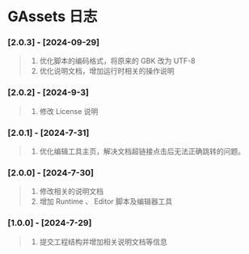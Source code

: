 # GAssets 日志

### [2.0.3] - [2024-09-29]
>1. 优化脚本的编码格式，将原来的 GBK 改为 UTF-8
>2. 优化说明文档，增加运行时相关的操作说明

### [2.0.2] - [2024-9-3]
>1. 修改 License 说明

### [2.0.1] - [2024-7-31]
>1. 优化编辑工具主页，解决文档超链接点击后无法正确跳转的问题。

### [2.0.0] - [2024-7-30]

>1. 修改相关的说明文档
>2. 增加 Runtime 、 Editor 脚本及编辑器工具

### [1.0.0] - [2024-7-29]

>1. 提交工程结构并增加相关说明文档等信息